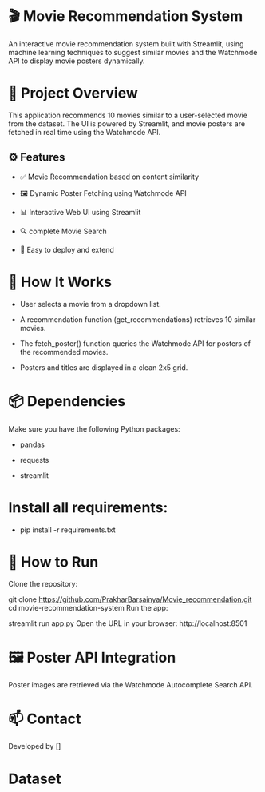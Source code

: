 # 🎬 Movie Recommendation System
An interactive movie recommendation system built with Streamlit, using machine learning techniques to suggest similar movies and the Watchmode API to display movie posters dynamically.

# 📌 Project Overview
This application recommends 10 movies similar to a user-selected movie from the dataset. The UI is powered by Streamlit, and movie posters are fetched in real time using the Watchmode API.

## ⚙️ Features
- ✅ Movie Recommendation based on content similarity

- 🖼️ Dynamic Poster Fetching using Watchmode API

- 📊 Interactive Web UI using Streamlit

- 🔍 complete Movie Search

- 🧠 Easy to deploy and extend

# 🧠 How It Works
- User selects a movie from a dropdown list.

- A recommendation function (get_recommendations) retrieves 10 similar movies.

- The fetch_poster() function queries the Watchmode API for posters of the recommended movies.

- Posters and titles are displayed in a clean 2x5 grid.

# 📦 Dependencies
Make sure you have the following Python packages:

- pandas

- requests

- streamlit



# Install all requirements:
- pip install -r requirements.txt
# 🚀 How to Run
Clone the repository:

git clone https://github.com/PrakharBarsainya/Movie_recommendation.git
cd movie-recommendation-system
Run the app:

streamlit run app.py
Open the URL in your browser:
http://localhost:8501

# 🖼️ Poster API Integration
Poster images are retrieved via the Watchmode Autocomplete Search API.

# 📫 Contact
Developed by []

# Dataset

